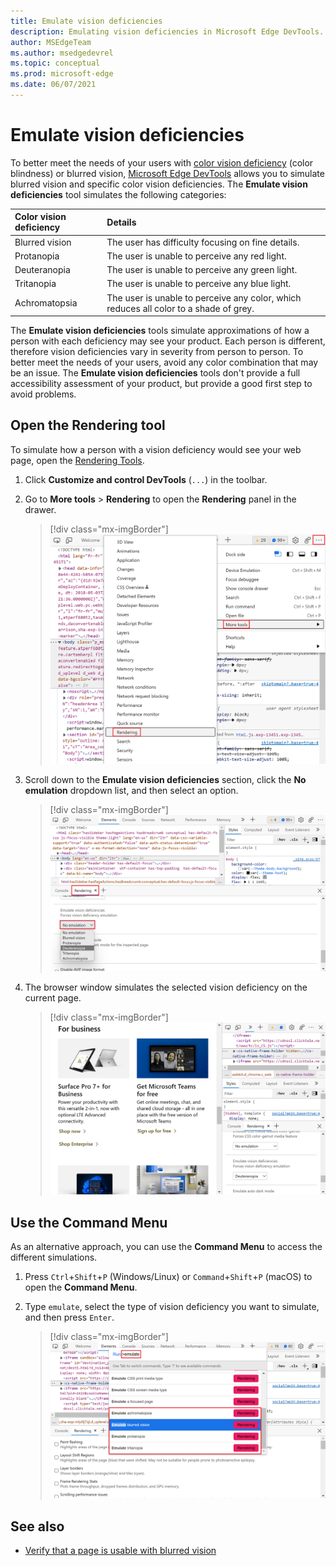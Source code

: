 ```yaml
---
title: Emulate vision deficiencies
description: Emulating vision deficiencies in Microsoft Edge DevTools.
author: MSEdgeTeam
ms.author: msedgedevrel
ms.topic: conceptual
ms.prod: microsoft-edge
ms.date: 06/07/2021
---
```

# Emulate vision deficiencies

To better meet the needs of your users with [color vision deficiency](https://www.colourblindawareness.org) (color blindness) or blurred vision, [Microsoft Edge DevTools](../index.md) allows you to simulate blurred vision and specific color vision deficiencies.  The **Emulate vision deficiencies** tool simulates the following categories:

| Color vision deficiency | Details |
|:--- |:--- |
| Blurred vision | The user has difficulty focusing on fine details. |
| Protanopia | The user is unable to perceive any red light. |
| Deuteranopia | The user is unable to perceive any green light. |
| Tritanopia | The user is unable to perceive any blue light. |
| Achromatopsia | The user is unable to perceive any color, which reduces all color to a shade of grey. |

The **Emulate vision deficiencies** tools simulate approximations of how a person with each deficiency may see your product.  Each person is different, therefore vision deficiencies vary in severity from person to person.  To better meet the needs of your users, avoid any color combination that may be an issue.  The **Emulate vision deficiencies** tools don't provide a full accessibility assessment of your product, but provide a good first step to avoid problems.


<!-- ====================================================================== -->
## Open the Rendering tool

To simulate how a person with a vision deficiency would see your web page, open the [Rendering Tools](../rendering-tools/index.md).

1. Click **Customize and control DevTools** (`...`) in the toolbar.

1. Go to **More tools** > **Rendering** to open the **Rendering** panel in the drawer.

   > [!div class="mx-imgBorder"]
   > ![Opening the Rendering panel from the More tools menu.](../media/getting-to-the-rendering-tools.msft.png)

1. Scroll down to the **Emulate vision deficiencies** section, click the **No emulation** dropdown list, and then select an option.

   > [!div class="mx-imgBorder"]
   > ![The Emulate vision deficiencies section in the Rendering panel.](../media/accessibility-emulate-vision-menu-options.msft.png)

1. The browser window simulates the selected vision deficiency on the current page.

   > [!div class="mx-imgBorder"]
   > ![The browser window, with modified colors in the web page to simulate the selected color vision deficiency.](../media/accessibility-blurred-vision-emulation.msft.png)


<!-- ====================================================================== -->
## Use the Command Menu

As an alternative approach, you can use the **Command Menu** to access the different simulations.

1. Press `Ctrl`+`Shift`+`P` (Windows/Linux) or `Command`+`Shift`+`P` (macOS) to open the **Command Menu**.

1. Type `emulate`, select the type of vision deficiency you want to simulate, and then press `Enter`.

   > [!div class="mx-imgBorder"]
   > ![The command menu showing the different types of vision deficiencies.](../media/accessibility-emulation-command-menu-results.msft.png)


<!-- ====================================================================== -->
## See also

*  [Verify that a page is usable with blurred vision](test-blurred-vision.md)
